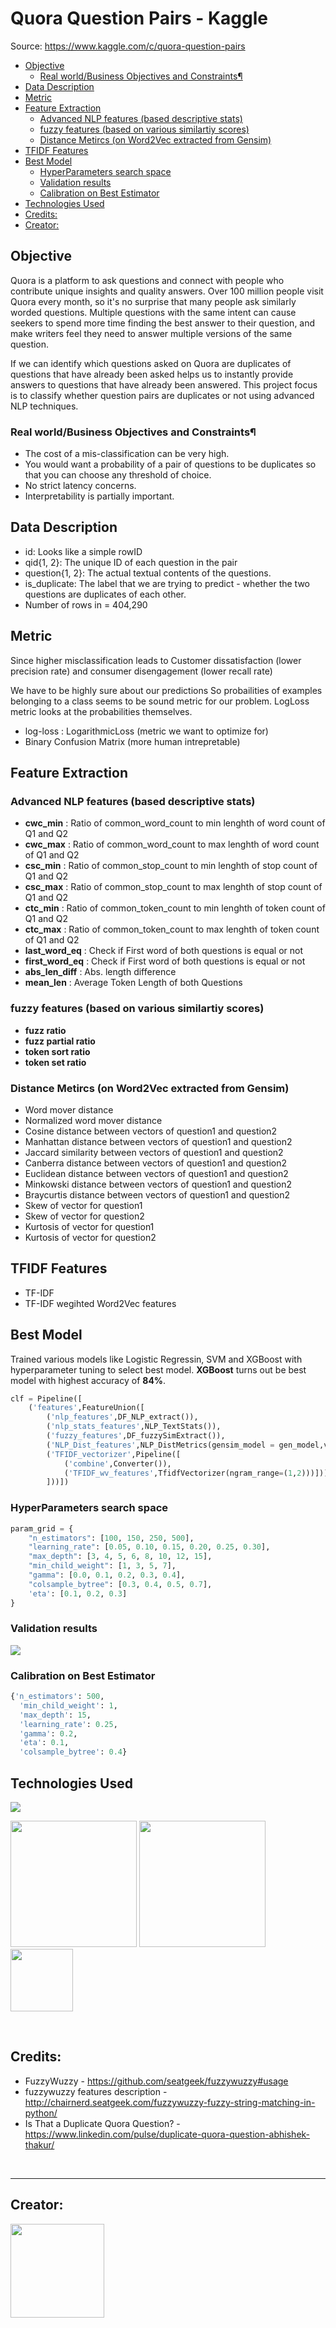 # Quora Question Pairs - Kaggle

Source: https://www.kaggle.com/c/quora-question-pairs

- [Objective](#objective)
  - [Real world/Business Objectives and Constraints¶](#real-worldbusiness-objectives-and-constraints)
- [Data Description](#data-description)
- [Metric](#metric)
- [Feature Extraction](#feature-extraction)
  - [Advanced NLP features (based descriptive stats)](#advanced-nlp-features-based-descriptive-stats)
  - [fuzzy features (based on various similartiy scores)](#fuzzy-features-based-on-various-similartiy-scores)
  - [Distance Metircs (on Word2Vec extracted from Gensim)](#distance-metircs-on-word2vec-extracted-from-gensim)
- [TFIDF Features](#tfidf-features)
- [Best Model](#best-model)
  - [HyperParameters search space](#hyperparameters-search-space)
  - [Validation results](#validation-results)
  - [Calibration on Best Estimator](#calibration-on-best-estimator)
- [Technologies Used](#technologies-used)
- [Credits:](#credits)
- [Creator:](#creator)

## Objective

Quora is a platform to ask questions and connect with people who contribute unique insights and quality answers. Over 100 million people visit Quora every month, so it's no surprise that many people ask similarly worded questions. Multiple questions with the same intent can cause seekers to spend more time finding the best answer to their question, and make writers feel they need to answer multiple versions of the same question.

 If we can identify which questions asked on Quora are duplicates of questions that have already been asked helps us to instantly provide answers to questions that have already been answered. This project focus is to classify whether question pairs are duplicates or not using advanced NLP techniques.


### Real world/Business Objectives and Constraints¶
* The cost of a mis-classification can be very high.
* You would want a probability of a pair of questions to be duplicates so that you can choose any threshold of choice.
* No strict latency concerns.
* Interpretability is partially important.

## Data Description

* id: Looks like a simple rowID
* qid{1, 2}: The unique ID of each question in the pair
* question{1, 2}: The actual textual contents of the questions.
* is_duplicate: The label that we are trying to predict - whether the two questions are duplicates of each other.
* Number of rows in = 404,290

## Metric
Since higher misclassification leads to Customer dissatisfaction (lower precision rate) and consumer disengagement (lower recall rate)

We have to be highly sure about our predictions So probailities of examples belonging to a class seems to be sound metric for our problem. LogLoss metric looks at the probabilities themselves.

* log-loss : LogarithmicLoss (metric we want to optimize for)
* Binary Confusion Matrix (more human intrepretable)


## Feature Extraction

### Advanced NLP features (based descriptive stats)

* **cwc_min** : Ratio of common_word_count to min lenghth of word count of Q1 and Q2
* **cwc_max** : Ratio of common_word_count to max lenghth of word count of Q1 and Q2
* **csc_min** : Ratio of common_stop_count to min lenghth of stop count of Q1 and Q2
* **csc_max** : Ratio of common_stop_count to max lenghth of stop count of Q1 and Q2
* **ctc_min** : Ratio of common_token_count to min lenghth of token count of Q1 and Q2
* **ctc_max** : Ratio of common_token_count to max lenghth of token count of Q1 and Q2
* **last_word_eq** : Check if First word of both questions is equal or not
* **first_word_eq** : Check if First word of both questions is equal or not
* **abs_len_diff** : Abs. length difference
* **mean_len** : Average Token Length of both Questions

### fuzzy features (based on various similartiy scores)

- **fuzz ratio**
- **fuzz partial ratio**
- **token sort ratio**
- **token set ratio**

### Distance Metircs (on Word2Vec extracted from Gensim)

* Word mover distance
* Normalized word mover distance
* Cosine distance between vectors of question1 and question2
* Manhattan distance between vectors of question1 and question2
* Jaccard similarity between vectors of question1 and question2
* Canberra distance between vectors of question1 and question2
* Euclidean distance between vectors of question1 and question2
* Minkowski distance between vectors of question1 and question2
* Braycurtis distance between vectors of question1 and question2
* Skew of vector for question1
* Skew of vector for question2
* Kurtosis of vector for question1
* Kurtosis of vector for question2

## TFIDF Features
- TF-IDF 
- TF-IDF wegihted Word2Vec features

## Best Model
Trained various models like Logistic Regressin, SVM and XGBoost with hyperparameter tuning to select best model. **XGBoost** turns out be best model with highest accuracy of **84%**.
 

``` py
clf = Pipeline([
    ('features',FeatureUnion([
        ('nlp_features',DF_NLP_extract()),
        ('nlp_stats_features',NLP_TextStats()),
        ('fuzzy_features',DF_fuzzySimExtract()),
        ('NLP_Dist_features',NLP_DistMetrics(gensim_model = gen_model,verbose = True)),
        ('TFIDF_vectorizer',Pipeline([ 
            ('combine',Converter()),
            ('TFIDF_wv_features',TfidfVectorizer(ngram_range=(1,2)))]))
        ]))])
```

### HyperParameters search space
``` py
param_grid = {
    "n_estimators": [100, 150, 250, 500],
    "learning_rate": [0.05, 0.10, 0.15, 0.20, 0.25, 0.30],
    "max_depth": [3, 4, 5, 6, 8, 10, 12, 15],
    "min_child_weight": [1, 3, 5, 7],
    "gamma": [0.0, 0.1, 0.2, 0.3, 0.4],
    "colsample_bytree": [0.3, 0.4, 0.5, 0.7],
    'eta': [0.1, 0.2, 0.3]
}
```

### Validation results

![](BestModel.png)

### Calibration on Best Estimator

``` py
{'n_estimators': 500,
  'min_child_weight': 1,
  'max_depth': 15,
  'learning_rate': 0.25,
  'gamma': 0.2,
  'eta': 0.1,
  'colsample_bytree': 0.4}
```
## Technologies Used

![](https://forthebadge.com/images/badges/made-with-python.svg)

[<img target="_blank" src="Snapshots/scikit.png" width=202>](https://scikit-learn.org/stable/#)
[<img target="_blank" src="Snapshots/gensim.png" width=202>](https://radimrehurek.com/gensim/models/word2vec.html)
[<img target="_blank" src="Snapshots/spacy.jpg" width=100>](https://scikit-learn.org/stable/#)



</br>

## Credits:
* FuzzyWuzzy -  https://github.com/seatgeek/fuzzywuzzy#usage
* fuzzywuzzy features description - http://chairnerd.seatgeek.com/fuzzywuzzy-fuzzy-string-matching-in-python/
* Is That a Duplicate Quora Question? - https://www.linkedin.com/pulse/duplicate-quora-question-abhishek-thakur/



</br>

------
## Creator:
[<img target="_blank" src="https://media-exp1.licdn.com/dms/image/C4D03AQG-6F3HHlCTVw/profile-displayphoto-shrink_200_200/0?e=1599091200&v=beta&t=WcZLox9lzVQqIDJ2-5DsEhNFvEE1zrZcvkmcepJ9QH8" width=150>](https://skumar-djangoblog.herokuapp.com/)

